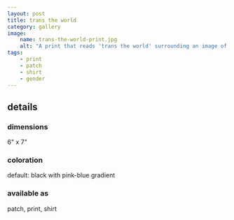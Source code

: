 ```yaml
---
layout: post
title: trans the world
category: gallery
image: 
    name: trans-the-world-print.jpg
    alt: "A print that reads 'trans the world' surrounding an image of a globe and a trans symbol. It's in a ping-to-blue gradient."
tags:
    - print
    - patch
    - shirt
    - gender
---
```


## details

### dimensions

6" x 7"

### coloration

default: black with pink-blue gradient

### available as

patch, print, shirt
